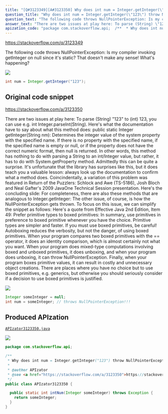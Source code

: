```yaml
---
title: "[Q#3123349][A#3123350] Why does int num = Integer.getInteger(\"123\") throw NullPointerException?"
question_title: "Why does int num = Integer.getInteger(\"123\") throw NullPointerException?"
question_text: "The following code throws NullPointerException: Is my compiler invoking getInteger on null since it's static? That doesn't make any sense! What's happening?"
answer_text: "There are two issues at play here: To parse (String) \"123\" to (int) 123, you can use e.g. int Integer.parseInt(String). Here's what the documentation have to say about what this method does: public static Integer getInteger(String nm): Determines the integer value of the system property with the specified name.  If there is no property with the specified name, if the specified name is empty or null, or if the property does not have the correct numeric format, then null is returned. In other words, this method has nothing to do with parsing a String to an int/Integer value, but rather, it has to do with System.getProperty method. Admittedly this can be quite a surprise. It's unfortunate that the library has surprises like this, but it does teach you a valuable lesson: always look up the documentation to confirm what a method does. Coincindentally, a variation of this problem was featured in Return of the Puzzlers: Schlock and Awe (TS-5186), Josh Bloch and Neal Gafter's 2009 JavaOne Technical Session presentation. Here's the concluding slide: For completeness, there are also these methods that are analogous to Integer.getInteger: The other issue, of course, is how the NullPointerException gets thrown. To focus on this issue, we can simplify the snippet as follows: Here's a quote from Effective Java 2nd Edition, Item 49: Prefer primitive types to boxed primitives: In summary, use primitives in preference to boxed primitive whenever you have the choice. Primitive types are simpler and faster. If you must use boxed primitives, be careful! Autoboxing reduces the verbosity, but not the danger, of using boxed primitives. When your program compares two boxed primitives with the == operator, it does an identity comparison, which is almost certainly not what you want. When your program does mixed-type computations involving boxed and unboxed primitives, it does unboxing, and when your program does unboxing, it can throw NullPointerException. Finally, when your program boxes primitive values, it can result in costly and unnecessary object creations. There are places where you have no choice but to use boxed primitives, e.g. generics, but otherwise you should seriously consider if a decision to use boxed primitives is justified."
apization_code: "package com.stackoverflow.api;  /**  * Why does int num = Integer.getInteger(\"123\") throw NullPointerException?  *  * @author APIzator  * @see <a href=\"https://stackoverflow.com/a/3123350\">https://stackoverflow.com/a/3123350</a>  */ public class APIzator3123350 {    public static int intNum(Integer someInteger) throws Exception {     return someInteger;   } }"
---
```


https://stackoverflow.com/q/3123349

The following code throws NullPointerException:
Is my compiler invoking getInteger on null since it&#x27;s static? That doesn&#x27;t make any sense!
What&#x27;s happening?


<div class="code-logo"><img src="/stackoverflow.png" /></div>

```java
int num = Integer.getInteger("123");
```


## Original code snippet

https://stackoverflow.com/a/3123350

There are two issues at play here:
To parse (String) &quot;123&quot; to (int) 123, you can use e.g. int Integer.parseInt(String).
Here&#x27;s what the documentation have to say about what this method does:
public static Integer getInteger(String nm): Determines the integer value of the system property with the specified name.  If there is no property with the specified name, if the specified name is empty or null, or if the property does not have the correct numeric format, then null is returned.
In other words, this method has nothing to do with parsing a String to an int/Integer value, but rather, it has to do with System.getProperty method.
Admittedly this can be quite a surprise. It&#x27;s unfortunate that the library has surprises like this, but it does teach you a valuable lesson: always look up the documentation to confirm what a method does.
Coincindentally, a variation of this problem was featured in Return of the Puzzlers: Schlock and Awe (TS-5186), Josh Bloch and Neal Gafter&#x27;s 2009 JavaOne Technical Session presentation. Here&#x27;s the concluding slide:
For completeness, there are also these methods that are analogous to Integer.getInteger:
The other issue, of course, is how the NullPointerException gets thrown. To focus on this issue, we can simplify the snippet as follows:
Here&#x27;s a quote from Effective Java 2nd Edition, Item 49: Prefer primitive types to boxed primitives:
In summary, use primitives in preference to boxed primitive whenever you have the choice. Primitive types are simpler and faster. If you must use boxed primitives, be careful! Autoboxing reduces the verbosity, but not the danger, of using boxed primitives. When your program compares two boxed primitives with the == operator, it does an identity comparison, which is almost certainly not what you want. When your program does mixed-type computations involving boxed and unboxed primitives, it does unboxing, and when your program does unboxing, it can throw NullPointerException. Finally, when your program boxes primitive values, it can result in costly and unnecessary object creations.
There are places where you have no choice but to use boxed primitives, e.g. generics, but otherwise you should seriously consider if a decision to use boxed primitives is justified.

<div class="code-logo"><img src="/stackoverflow.png" /></div>

```java
Integer someInteger = null;
int num = someInteger; // throws NullPointerException!!!
```

## Produced APIzation

[`APIzator3123350.java`](https://github.com/pasqualesalza/apization/raw/main/data/search/APIzator3123350.java)

<div class="code-logo"><img src="/apizator.png" /></div>

```java
package com.stackoverflow.api;

/**
 * Why does int num = Integer.getInteger("123") throw NullPointerException?
 *
 * @author APIzator
 * @see <a href="https://stackoverflow.com/a/3123350">https://stackoverflow.com/a/3123350</a>
 */
public class APIzator3123350 {

  public static int intNum(Integer someInteger) throws Exception {
    return someInteger;
  }
}

```
